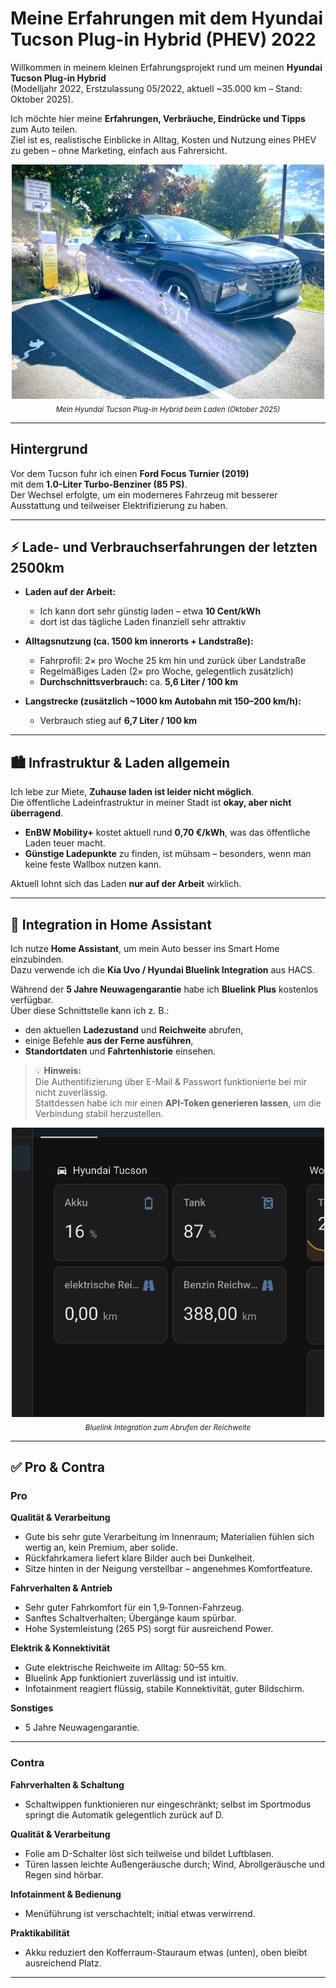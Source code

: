 # Meine Erfahrungen mit dem Hyundai Tucson Plug-in Hybrid (PHEV) 2022

Willkommen in meinem kleinen Erfahrungsprojekt rund um meinen **Hyundai Tucson Plug-in Hybrid**  
(Modelljahr 2022, Erstzulassung 05/2022, aktuell ~35.000 km – Stand: Oktober 2025).

Ich möchte hier meine **Erfahrungen, Verbräuche, Eindrücke und Tipps** zum Auto teilen.  
Ziel ist es, realistische Einblicke in Alltag, Kosten und Nutzung eines PHEV zu geben – ohne Marketing, einfach aus Fahrersicht.

<p align="center">
  <img src="ressources/charging-tucson.jpg" width="500" alt="Hyundai Tucson PHEV beim Laden">
  <br>
  <sub><em>Mein Hyundai Tucson Plug-in Hybrid beim Laden (Oktober 2025)</em></sub>
</p>

---

## Hintergrund

Vor dem Tucson fuhr ich einen **Ford Focus Turnier (2019)**  
mit dem **1.0-Liter Turbo-Benziner (85 PS)**.  
Der Wechsel erfolgte, um ein moderneres Fahrzeug mit besserer Ausstattung und teilweiser Elektrifizierung zu haben.

---

## ⚡ Lade- und Verbrauchserfahrungen der letzten 2500km

- **Laden auf der Arbeit:**  
  - Ich kann dort sehr günstig laden – etwa **10 Cent/kWh** 
  - dort ist das tägliche Laden finanziell sehr attraktiv

- **Alltagsnutzung (ca. 1500 km innerorts + Landstraße):**  
  - Fahrprofil: 2× pro Woche 25 km hin und zurück über Landstraße  
  - Regelmäßiges Laden (2× pro Woche, gelegentlich zusätzlich)  
  - **Durchschnittsverbrauch:** ca. **5,6 Liter / 100 km**

- **Langstrecke (zusätzlich ~1000 km Autobahn mit 150–200 km/h):**  
  - Verbrauch stieg auf **6,7 Liter / 100 km**

---

## 🏙️ Infrastruktur & Laden allgemein

Ich lebe zur Miete, **Zuhause laden ist leider nicht möglich**.  
Die öffentliche Ladeinfrastruktur in meiner Stadt ist **okay, aber nicht überragend**.

- **EnBW Mobility+** kostet aktuell rund **0,70 €/kWh**, was das öffentliche Laden teuer macht.  
- **Günstige Ladepunkte** zu finden, ist mühsam – besonders, wenn man keine feste Wallbox nutzen kann.  

Aktuell lohnt sich das Laden **nur auf der Arbeit** wirklich.

---

## 🏡 Integration in Home Assistant

Ich nutze **Home Assistant**, um mein Auto besser ins Smart Home einzubinden.  
Dazu verwende ich die **Kia Uvo / Hyundai Bluelink Integration** aus HACS.

Während der **5 Jahre Neuwagengarantie** habe ich **Bluelink Plus** kostenlos verfügbar.  
Über diese Schnittstelle kann ich z. B.:

- den aktuellen **Ladezustand** und **Reichweite** abrufen,  
- einige Befehle **aus der Ferne ausführen**,  
- **Standortdaten** und **Fahrtenhistorie** einsehen.

> 💡 **Hinweis:**  
> Die Authentifizierung über E-Mail & Passwort funktionierte bei mir nicht zuverlässig.  
> Stattdessen habe ich mir einen **API-Token generieren lassen**, um die Verbindung stabil herzustellen.

<p align="center">
  <img src="ressources/Bluelink-Integration.png" width="500" alt="Bluelink Integration">
  <br>
  <sub><em>Bluelink Integration zum Abrufen der Reichweite</em></sub>
</p>

---

## ✅ Pro & Contra

### **Pro**

**Qualität & Verarbeitung**  
- Gute bis sehr gute Verarbeitung im Innenraum; Materialien fühlen sich wertig an, kein Premium, aber solide.  
- Rückfahrkamera liefert klare Bilder auch bei Dunkelheit.  
- Sitze hinten in der Neigung verstellbar – angenehmes Komfortfeature.  

**Fahrverhalten & Antrieb**  
- Sehr guter Fahrkomfort für ein 1,9‑Tonnen-Fahrzeug.  
- Sanftes Schaltverhalten; Übergänge kaum spürbar.  
- Hohe Systemleistung (265 PS) sorgt für ausreichend Power.  

**Elektrik & Konnektivität**  
- Gute elektrische Reichweite im Alltag: 50–55 km.  
- Bluelink App funktioniert zuverlässig und ist intuitiv.  
- Infotainment reagiert flüssig, stabile Konnektivität, guter Bildschirm.  

**Sonstiges**  
- 5 Jahre Neuwagengarantie.  

---

### **Contra**

**Fahrverhalten & Schaltung**  
- Schaltwippen funktionieren nur eingeschränkt; selbst im Sportmodus springt die Automatik gelegentlich zurück auf D.  

**Qualität & Verarbeitung**  
- Folie am D-Schalter löst sich teilweise und bildet Luftblasen.  
- Türen lassen leichte Außengeräusche durch; Wind, Abrollgeräusche und Regen sind hörbar.  

**Infotainment & Bedienung**  
- Menüführung ist verschachtelt; initial etwas verwirrend.  

**Praktikabilität**  
- Akku reduziert den Kofferraum-Stauraum etwas (unten), oben bleibt ausreichend Platz.

---
